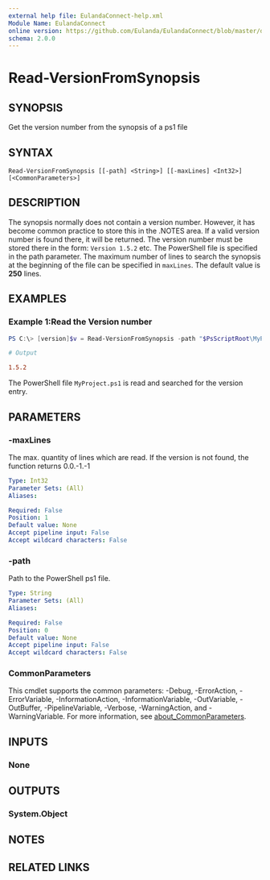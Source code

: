 ```yaml
---
external help file: EulandaConnect-help.xml
Module Name: EulandaConnect
online version: https://github.com/Eulanda/EulandaConnect/blob/master/docs/Read-VersionFromSynopsis.md
schema: 2.0.0
---
```


# Read-VersionFromSynopsis

## SYNOPSIS

Get the version number from the synopsis of a ps1 file

## SYNTAX

```
Read-VersionFromSynopsis [[-path] <String>] [[-maxLines] <Int32>] [<CommonParameters>]
```

## DESCRIPTION

The synopsis normally does not contain a version number. However, it has become common practice to store this in the .NOTES area. If a valid version number is found there, it will be returned. The version number must be stored there in the form: `Version 1.5.2` etc. The PowerShell file is specified in the path parameter. The maximum number of lines to search the synopsis at the beginning of the file can be specified in `maxLines`. The default value is **250** lines.

## EXAMPLES

### Example 1:Read the Version number

```powershell
PS C:\> [version]$v = Read-VersionFromSynopsis -path "$PsScriptRoot\MyProject.ps1"
```

```ini
# Output

1.5.2
```

The PowerShell file `MyProject.ps1` is read and searched for the version entry.

## PARAMETERS

### -maxLines

The max. quantity of lines which are read. If the version is not found, the function returns 0.0.-1.-1

```yaml
Type: Int32
Parameter Sets: (All)
Aliases:

Required: False
Position: 1
Default value: None
Accept pipeline input: False
Accept wildcard characters: False
```

### -path

Path to the PowerShell ps1 file.

```yaml
Type: String
Parameter Sets: (All)
Aliases:

Required: False
Position: 0
Default value: None
Accept pipeline input: False
Accept wildcard characters: False
```

### CommonParameters
This cmdlet supports the common parameters: -Debug, -ErrorAction, -ErrorVariable, -InformationAction, -InformationVariable, -OutVariable, -OutBuffer, -PipelineVariable, -Verbose, -WarningAction, and -WarningVariable. For more information, see [about_CommonParameters](http://go.microsoft.com/fwlink/?LinkID=113216).

## INPUTS

### None

## OUTPUTS

### System.Object

## NOTES

## RELATED LINKS
